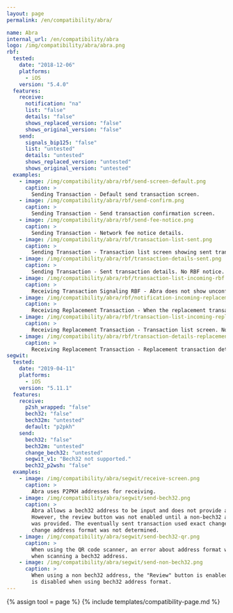 ```yaml
---
layout: page
permalink: /en/compatibility/abra/

name: Abra
internal_url: /en/compatibility/abra
logo: /img/compatibility/abra/abra.png
rbf:
  tested:
    date: "2018-12-06"
    platforms:
      - iOS
    version: "5.4.0"
  features:
    receive:
      notification: "na"
      list: "false"
      details: "false"
      shows_replaced_version: "false"
      shows_original_version: "false"
    send:
      signals_bip125: "false"
      list: "untested"
      details: "untested"
      shows_replaced_version: "untested"
      shows_original_version: "untested"
  examples:
    - image: /img/compatibility/abra/rbf/send-screen-default.png
      caption: >
        Sending Transaction - Default send transaction screen.
    - image: /img/compatibility/abra/rbf/send-confirm.png
      caption: >
        Sending Transaction - Send transaction confirmation screen.
    - image: /img/compatibility/abra/rbf/send-fee-notice.png
      caption: >
        Sending Transaction - Network fee notice details.
    - image: /img/compatibility/abra/rbf/transaction-list-sent.png
      caption: >
        Sending Transaction - Transaction list screen showing sent transaction. No RBF notice.
    - image: /img/compatibility/abra/rbf/transaction-details-sent.png
      caption: >
        Sending Transaction - Sent transaction details. No RBF notice. Note transaction sent without RBF flag. Transaction was not sent with RBF so no bumping available.
    - image: /img/compatibility/abra/rbf/transaction-list-incoming-rbf.png
      caption: >
        Receiving Transaction Signaling RBF - Abra does not show unconfirmed transactions.
    - image: /img/compatibility/abra/rbf/notification-incoming-replacement.png
      caption: >
        Receiving Replacement Transaction - When the replacement transaction receives 1 confirmation it appears in wallet. No RBF notice.
    - image: /img/compatibility/abra/rbf/transaction-list-incoming-replacement.png
      caption: >
        Receiving Replacement Transaction - Transaction list screen. No RBF flag.
    - image: /img/compatibility/abra/rbf/transaction-details-replacement-confirmed.png
      caption: >
        Receiving Replacement Transaction - Replacement transaction details.
segwit:
  tested:
    date: "2019-04-11"
    platforms:
      - iOS
    version: "5.11.1"
  features:
    receive:
      p2sh_wrapped: "false"
      bech32: "false"
      bech32m: "untested"
      default: "p2pkh"
    send:
      bech32: "false"
      bech32m: "untested"
      change_bech32: "untested"
      segwit_v1: "Bech32 not supported."
      bech32_p2wsh: "false"
  examples:
    - image: /img/compatibility/abra/segwit/receive-screen.png
      caption: >
        Abra uses P2PKH addresses for receiving.
    - image: /img/compatibility/abra/segwit/send-bech32.png
      caption: >
        Abra allows a bech32 address to be input and does not provide a warning.
        However, the review button was not enabled until a non-bech32 address
        was provided. The eventually sent transaction used exact change so
        change address format was not determined.
    - image: /img/compatibility/abra/segwit/send-bech32-qr.png
      caption: >
        When using the QR code scanner, an error about address format was shown
        when scanning a bech32 address.
    - image: /img/compatibility/abra/segwit/send-non-bech32.png
      caption: >
        When using a non bech32 address, the "Review" button is enabled. Button
        is disabled when using bech32 address format.
---
```

<!-- Abra -->

{% assign tool = page %}
{% include templates/compatibility-page.md %}
